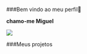 ###Bem vindo ao meu perfil👋

**chamo-me Miguel**

![](https://tenor.com/view/feliz-navidad-but-with-text-gif-3370804231647275904)

###Meus projetos





<!--
**Miguelescola062/Miguelescola062** is a ✨ _special_ ✨ repository because its `README.md` (this file) appears on your GitHub profile.

Here are some ideas to get you started:

- 🔭 I’m currently working on ...
- 🌱 I’m currently learning ...
- 👯 I’m looking to collaborate on ...
- 🤔 I’m looking for help with ...
- 💬 Ask me about ...
- 📫 How to reach me: ...
- 😄 Pronouns: ...
- ⚡ Fun fact: ...
-->
